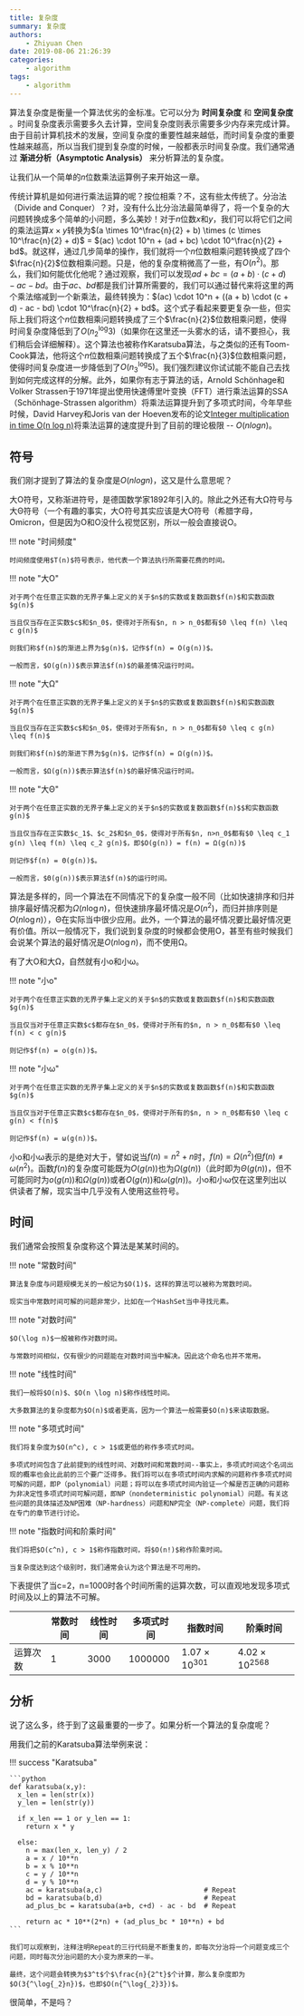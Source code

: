 ```yaml
---
title: 复杂度
summary: 复杂度
authors:
    - Zhiyuan Chen
date: 2019-08-06 21:26:39
categories: 
    - algorithm
tags:
    - algorithm
---
```


算法复杂度是衡量一个算法优劣的金标准。它可以分为 **时间复杂度** 和 **空间复杂度** 。时间复杂度表示需要多久去计算，空间复杂度则表示需要多少内存来完成计算。由于目前计算机技术的发展，空间复杂度的重要性越来越低，而时间复杂度的重要性越来越高，所以当我们提到复杂度的时候，一般都表示时间复杂度。我们通常通过 **渐进分析（Asymptotic Analysis）** 来分析算法的复杂度。

让我们从一个简单的$n$位数乘法运算例子来开始这一章。

传统计算机是如何进行乘法运算的呢？按位相乘？不，这有些太传统了。分治法（Divide and Conquer）？对，没有什么比分治法最简单得了，将一个复杂的大问题转换成多个简单的小问题，多么美妙！对于$n$位数$x$和$y$，我们可以将它们之间的乘法运算$x \times y$转换为$(a \times 10^\frac{n}{2} + b) \times (c \times 10^\frac{n}{2} + d)$ = $(ac) \cdot 10^n + (ad + bc) \cdot 10^\frac{n}{2} + bd$。就这样，通过几步简单的操作，我们就将一个$n$位数相乘问题转换成了四个$\frac{n}{2}$位数相乘问题。只是，他的复杂度稍微高了一些，有$O(n{^2})$。那么，我们如何能优化他呢？通过观察，我们可以发现$ad + bc = (a + b) \cdot (c + d) - ac - bd$。由于$ac$、$bd$都是我们计算所需要的，我们可以通过替代来将这里的两个乘法缩减到一个新乘法，最终转换为：$(ac) \cdot 10^n + ((a + b) \cdot (c + d) - ac - bd) \cdot 10^\frac{n}{2} + bd$。这个式子看起来要更复杂一些，但实际上我们将这个$n$位数相乘问题转换成了三个$\frac{n}{2}$位数相乘问题，使得时间复杂度降低到了$O(n{^ \log_2 3})$（如果你在这里还一头雾水的话，请不要担心，我们稍后会详细解释）。这个算法也被称作Karatsuba算法，与之类似的还有Toom-Cook算法，他将这个$n$位数相乘问题转换成了五个$\frac{n}{3}$位数相乘问题，使得时间复杂度进一步降低到了$O(n{^ \log_3 5})$。我们强烈建议你试试能不能自己去找到如何完成这样的分解。此外，如果你有志于算法的话，Arnold Schönhage和Volker Strassen于1971年提出使用快速傅里叶变换（FFT）进行乘法运算的SSA（Schönhage-Strassen algorithm）将乘法运算提升到了多项式时间，今年早些时候，David Harvey和Joris van der Hoeven发布的论文[Integer multiplication in time O(n log n)](https://hal.archives-ouvertes.fr/hal-02070778/document)将乘法运算的速度提升到了目前的理论极限 -- $O(n log n)$。

## 符号

我们刚才提到了算法的复杂度是$O(n log n)$，这又是什么意思呢？

大O符号，又称渐进符号，是德国数学家1892年引入的。除此之外还有大Ω符号与大Θ符号（一个有趣的事实，大O符号其实应该是大Ο符号（希腊字母，Omicron，但是因为Ο和O没什么视觉区别，所以一般会直接说O。

!!! note "时间频度"

    时间频度使用$T(n)$符号表示，他代表一个算法执行所需要花费的时间。

!!! note "大O"

    对于两个在任意正实数的无界子集上定义的关于$n$的实数或复数函数$f(n)$和实数函数$g(n)$
    
    当且仅当存在正实数$c$和$n_0$，使得对于所有$n, n > n_0$都有$0 \leq f(n) \leq c g(n)$
    
    则我们称$f(n)$的渐进上界为$g(n)$，记作$f(n) = O(g(n))$。

    一般而言，$O(g(n))$表示算法$f(n)$的最差情况运行时间。

!!! note "大Ω"

    对于两个在任意正实数的无界子集上定义的关于$n$的实数或复数函数$f(n)$和实数函数$g(n)$
    
    当且仅当存在正实数$c$和$n_0$，使得对于所有$n, n > n_0$都有$0 \leq c g(n) \leq f(n)$
    
    则我们称$f(n)$的渐进下界为$g(n)$，记作$f(n) = Ω(g(n))$。

    一般而言，$Ω(g(n))$表示算法$f(n)$的最好情况运行时间。

!!! note "大Θ"

    对于两个在任意正实数的无界子集上定义的关于$n$的实数或复数函数$f(n)$$和实数函数g(n)$
    
    当且仅当存在正实数$c_1$、$c_2$和$n_0$，使得对于所有$n, n>n_0$都有$0 \leq c_1 g(n) \leq f(n) \leq c_2 g(n)$，即$O(g(n)) = f(n) = Ω(g(n))$
    
    则记作$f(n) = Θ(g(n))$。

    一般而言，$Θ(g(n))$表示算法$f(n)$的运行时间。

算法是多样的，同一个算法在不同情况下的复杂度一般不同（比如快速排序和归并排序最好情况都为$Ω(n \log n)$，但快速排序最坏情况是$O(n^2)$，而归并排序则是$O(n \log n)$），Θ在实际当中很少应用。此外，一个算法的最坏情况要比最好情况更有价值。所以一般情况下，我们说到复杂度的时候都会使用O，甚至有些时候我们会说某个算法的最好情况是$O(n \log n)$，而不使用Ω。

有了大O和大Ω，自然就有小o和小ω。

!!! note "小o"

    对于两个在任意正实数的无界子集上定义的关于$n$的实数或复数函数$f(n)$和实数函数$g(n)$
    
    当且仅当对于任意正实数$c$都存在$n_0$，使得对于所有的$n, n > n_0$都有$0 \leq f(n) < c g(n)$
    
    则记作$f(n) = o(g(n))$。

!!! note "小ω"

    对于两个在任意正实数的无界子集上定义的关于$n$的实数或复数函数$f(n)$和实数函数$g(n)$
    
    当且仅当对于任意正实数$c$都存在$n_0$，使得对于所有的$n, n > n_0$都有$0 \leq c g(n) < f(n)$
    
    则记作$f(n) = ω(g(n))$。

小o和小ω表示的是绝对大于，譬如说当$f(n) = n^2 + n$时，$f(n) = Ω(n^2)$但$f(n) \neq ω(n^2)$。函数$f(n)$的复杂度可能既为$O(g(n))$也为$Ω(g(n))$（此时即为$Θ(g(n))$，但不可能同时为$o(g(n))$和$Ω(g(n))$或者$O(g(n))$和$ω(g(n))$。小o和小ω仅在这里列出以供读者了解，现实当中几乎没有人使用这些符号。

## 时间

我们通常会按照复杂度称这个算法是某某时间的。

!!! note "常数时间"

    算法复杂度与问题规模无关的一般记为$O(1)$，这样的算法可以被称为常数时间。

    现实当中常数时间可解的问题非常少，比如在一个HashSet当中寻找元素。

!!! note "对数时间"

    $O(\log n)$一般被称作对数时间。

    与常数时间相似，仅有很少的问题能在对数时间当中解决。因此这个命名也并不常用。

!!! note "线性时间"

    我们一般将$O(n)$、$O(n \log n)$称作线性时间。

    大多数算法的复杂度都为$O(n)$或者更高，因为一个算法一般需要$O(n)$来读取数据。

!!! note "多项式时间"

    我们将复杂度为$O(n^c), c > 1$或更低的称作多项式时间。

    多项式时间包含了此前提到的线性时间、对数时间和常数时间--事实上，多项式时间这个名词出现的概率也会比此前的三个要广泛得多。我们将可以在多项式时间内求解的问题称作多项式时间可解的问题，即P（polynomial）问题；将可以在多项式时间内验证一个解是否正确的问题称为非决定性多项式时间可解问题，即NP（nondeterministic polynomial）问题。有关这些问题的具体描述及NP困难（NP-hardness）问题和NP完全（NP-complete）问题，我们将在专门的章节进行讨论。

!!! note "指数时间和阶乘时间"

    我们将把$O(c^n), c > 1$称作指数时间，将$O(n!)$称作阶乘时间。

    当复杂度达到这个级别时，我们通常会认为这个算法是不可用的。

下表提供了当c=2，n=1000时各个时间所需的运算次数，可以直观地发现多项式时间及以上的算法不可解。

|          	| 常数时间 	| 线性时间 	| 多项式时间 	| 指数时间               	| 阶乘时间                	|
|----------	|----------	|----------	|------------	|------------------------	|-------------------------	|
| 运算次数 	| 1        	| 3000     	| 1000000    	| $1.07 \times 10{^301}$ 	| $4.02 \times 10{^2568}$ 	|

## 分析

说了这么多，终于到了这最重要的一步了。如果分析一个算法的复杂度呢？

用我们之前的Karatsuba算法举例来说：

!!! success "Karatsuba"

    ```python
    def karatsuba(x,y):
      x_len = len(str(x))
      y_len = len(str(y))

	  if x_len == 1 or y_len == 1:
	    return x * y

  	  else:
		n = max(len_x, len_y) / 2
		a = x / 10**n
		b = x % 10**n
		c = y / 10**n
		d = y % 10**n
		ac = karatsuba(a,c)                         # Repeat
		bd = karatsuba(b,d)                         # Repeat
		ad_plus_bc = karatsuba(a+b, c+d) - ac - bd  # Repeat

		return ac * 10**(2*n) + (ad_plus_bc * 10**n) + bd
    ```

    我们可以观察到，注释注明Repeat的三行代码是不断重复的，即每次分治将一个问题变成三个问题，同时每次分治问题的大小变为原来的一半。

    最终，这个问题会转换为$3^t$个$\frac{n}{2^t}$个计算，那么复杂度即为$O(3{^\log{_2}n})$，也即$O(n{^\log{_2}3})$。

很简单，不是吗？
